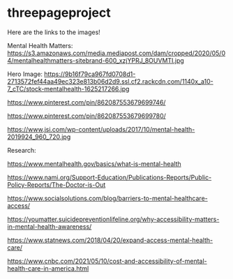 # threepageproject

Here are the links to the images! 

Mental Health Matters: https://s3.amazonaws.com/media.mediapost.com/dam/cropped/2020/05/04/mentalhealthmatters-sitebrand-600_xzjYPRJ_8OUVMTI.jpg

Hero Image: https://9b16f79ca967fd0708d1-2713572fef44aa49ec323e813b06d2d9.ssl.cf2.rackcdn.com/1140x_a10-7_cTC/stock-mentalhealth-1625217266.jpg

https://www.pinterest.com/pin/862087553679699746/

https://www.pinterest.com/pin/862087553679699780/

https://www.jsi.com/wp-content/uploads/2017/10/mental-health-2019924_960_720.jpg

Research:

https://www.mentalhealth.gov/basics/what-is-mental-health

https://www.nami.org/Support-Education/Publications-Reports/Public-Policy-Reports/The-Doctor-is-Out

https://www.socialsolutions.com/blog/barriers-to-mental-healthcare-access/

https://youmatter.suicidepreventionlifeline.org/why-accessibility-matters-in-mental-health-awareness/

https://www.statnews.com/2018/04/20/expand-access-mental-health-care/

https://www.cnbc.com/2021/05/10/cost-and-accessibility-of-mental-health-care-in-america.html
